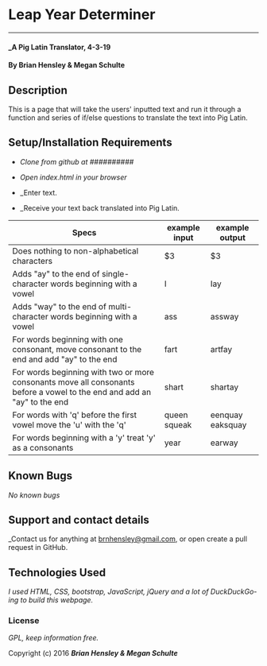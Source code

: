# Leap Year Determiner
***

#### _A Pig Latin Translator, 4-3-19

#### By Brian Hensley & Megan Schulte

## Description

This is a page that will take the users' inputted text and run it through a function and series of if/else questions to translate the text into Pig Latin.

## Setup/Installation Requirements

* _Clone from github at ##########_

* _Open index.html in your browser_

* _Enter text.

* _Receive your text back translated into Pig Latin.

|Specs|example input|example output|
|-|-|-|
|Does nothing to non-alphabetical characters|$3|$3|
|Adds "ay" to the end of single-character words beginning with a vowel|I|Iay|
|Adds "way" to the end of multi-character words beginning with a vowel|ass|assway|
|For words beginning with one consonant, move consonant to the end and add "ay" to the end|fart|artfay|
|For words beginning with two or more consonants move all consonants before a vowel to the end and add an "ay" to the end|shart|shartay|
|For words with 'q' before the first vowel move the 'u' with the 'q'|queen squeak|eenquay eaksquay|
|For words beginning with a 'y' treat 'y' as a consonants|year|earway|

## Known Bugs

_No known bugs_

## Support and contact details

_Contact us for anything at brnhensley@gmail.com, or open create a pull request in GitHub.

## Technologies Used

_I used HTML, CSS, bootstrap, JavaScript, jQuery and a lot of DuckDuckGo-ing to build this webpage._

### License

*GPL, keep information free.*

Copyright (c) 2016 **_Brian Hensley & Megan Schulte_**

